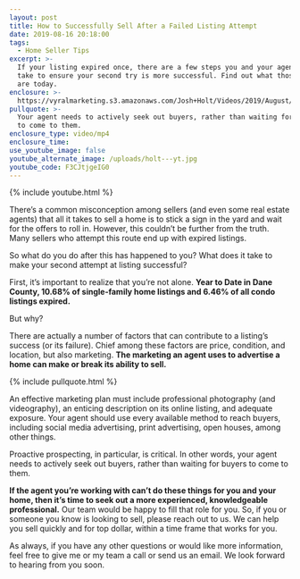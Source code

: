 ```yaml
---
layout: post
title: How to Successfully Sell After a Failed Listing Attempt
date: 2019-08-16 20:18:00
tags:
  - Home Seller Tips
excerpt: >-
  If your listing expired once, there are a few steps you and your agent must
  take to ensure your second try is more successful. Find out what those steps
  are today.
enclosure: >-
  https://vyralmarketing.s3.amazonaws.com/Josh+Holt/Videos/2019/August/How+to+Successfully+Sell+After+a+Failed+Listing+Attempt.mp4
pullquote: >-
  Your agent needs to actively seek out buyers, rather than waiting for buyers
  to come to them.
enclosure_type: video/mp4
enclosure_time:
use_youtube_image: false
youtube_alternate_image: /uploads/holt---yt.jpg
youtube_code: F3CJtjgeIG0
---
```


{% include youtube.html %}

There’s a common misconception among sellers (and even some real estate agents) that all it takes to sell a home is to stick a sign in the yard and wait for the offers to roll in. However, this couldn’t be further from the truth. Many sellers who attempt this route end up with expired listings.&nbsp;

So what do you do after this has happened to you? What does it take to make your second attempt at listing successful?

First, it’s important to realize that you’re not alone. **Year to Date in Dane County, 10.68% of single-family home listings and 6.46% of all condo listings expired.&nbsp;**

But why?

There are actually a number of factors that can contribute to a listing’s success (or its failure). Chief among these factors are price, condition, and location, but also marketing. **The marketing an agent uses to advertise a home can make or break its ability to sell.&nbsp;**

{% include pullquote.html %}

An effective marketing plan must include professional photography (and videography), an enticing description on its online listing, and adequate exposure. Your agent should use every available method to reach buyers, including social media advertising, print advertising, open houses, among other things.&nbsp;

Proactive prospecting, in particular, is critical. In other words, your agent needs to actively seek out buyers, rather than waiting for buyers to come to them.&nbsp;

**If the agent you’re working with can’t do these things for you and your home, then it’s time to seek out a more experienced, knowledgeable professional.** Our team would be happy to fill that role for you. So, if you or someone you know is looking to sell, please reach out to us. We can help you sell quickly and for top dollar, within a time frame that works for you.&nbsp;

As always, if you have any other questions or would like more information, feel free to give me or my team a call or send us an email. We look forward to hearing from you soon.